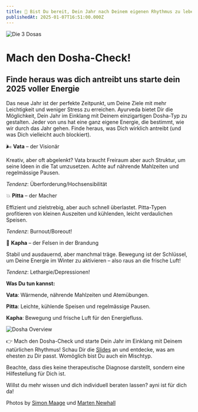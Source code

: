 ```yaml
---
title: 🌿 Bist Du bereit, Dein Jahr nach Deinem eigenen Rhythmus zu leben? 🌿
publishedAt: 2025-01-07T16:51:00.000Z
---
```

![Die 3 Dosas](/images/1_1_dosha_check_1.webp "Die 3 Doshas")

# Mach den Dosha-Check!

## Finde heraus was dich antreibt uns starte dein 2025 voller Energie

Das neue Jahr ist der perfekte Zeitpunkt, um Deine Ziele mit mehr Leichtigkeit und weniger Stress zu erreichen. Ayurveda bietet Dir die Möglichkeit, Dein Jahr im Einklang mit Deinem einzigartigen Dosha-Typ zu gestalten. Jeder von uns hat eine ganz eigene Energie, die bestimmt, wie wir durch das Jahr gehen. Finde heraus, was Dich wirklich antreibt (und was Dich vielleicht auch blockiert).

🌬 **Vata** – der Visionär

Kreativ, aber oft abgelenkt? Vata braucht Freiraum aber auch Struktur, um seine Ideen in die Tat umzusetzen. Achte auf nährende Mahlzeiten und regelmässige Pausen.

*Tendenz*: Überforderung/Hochsensibilität

💥 **Pitta** – der Macher

Effizient und zielstrebig, aber auch schnell überlastet. Pitta-Typen profitieren von kleinen Auszeiten und kühlenden, leicht verdaulichen Speisen.

*Tendenz*: Burnout/Boreout!

🌱 **Kapha** – der Felsen in der Brandung

Stabil und ausdauernd, aber manchmal träge. Bewegung ist der Schlüssel, um Deine Energie im Winter zu aktivieren – also raus an die frische Luft!

*Tendenz*: Lethargie/Depressionen!

**Was Du tun kannst:**

**Vata**: Wärmende, nährende Mahlzeiten und Atemübungen.

**Pitta**: Leichte, kühlende Speisen und regelmässige Pausen.

**Kapha**: Bewegung und frische Luft für den Energiefluss.

![Dosha Overview](/images/1_1_dosha_check_2.webp "Die 3 Dosas")

👉 Mach den Dosha-Check und starte Dein Jahr im Einklang mit Deinem natürlichen Rhythmus! Schau Dir die [Slides](<>) an und entdecke, was am ehesten zu Dir passt. Womöglich bist Du auch ein Mischtyp. 

Beachte, dass dies keine therapeutische Diagnose darstellt, sondern eine Hilfestellung für Dich ist.

Willst du mehr wissen und dich individuell beraten lassen? ayni ist für dich da! 

Photos by [Simon Maage](https://unsplash.com/de/fotos/photo-of-three-women-lifting-there-hands-tXiMrX3Gc-g) und [Marten Newhall](https://unsplash.com/photos/person-using-magnifying-glass-enlarging-the-appearance-of-his-nose-and-sunglasses-uAFjFsMS3YY)

